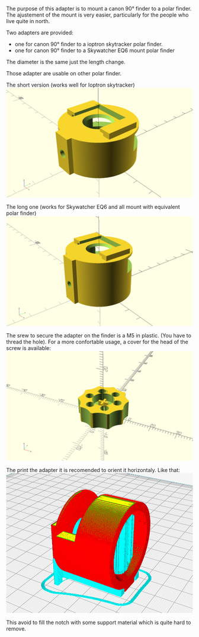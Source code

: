 The purpose of this adapter is to mount a canon 90° finder to a polar finder. The ajustement of the mount is very easier, particularly for the people who live quite in north.

Two adapters are provided:
- one for canon 90° finder to a ioptron skytracker polar finder.
- one for canon 90° finder to a Skywatcher EQ6 mount polar finder

The diameter is the same just the length change.

Those adapter are usable on other polar finder.

The short version (works well for Ioptron skytracker)
![Canon adapter short version](./images/Canon_Polar_Adapter_scad.png)

The long one (works for Skywatcher EQ6 and all mount with equivalent polar finder)
![Canon adapter long version](./images/Canon_Polar_Adapter_EQ6_scad.png)

The srew to secure the adapter on the finder is a M5 in plastic. (You have to thread the hole). For a more confortable usage, a cover for the head of the screw is available:
![Screw head](./images/screwHead_cura.png)

The print the adapter it is recomended to orient it horizontaly. Like that:
![printing view](./images/Canon_Polar_Adapter_cura.png)

This avoid to fill the notch with some support material which is quite hard to remove.
